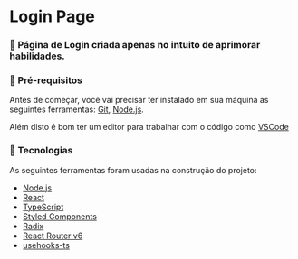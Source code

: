 # Login Page
### :rocket: Página de Login criada apenas no intuito de aprimorar habilidades.


### :scroll: Pré-requisitos
Antes de começar, você vai precisar ter instalado em sua máquina as seguintes ferramentas:
[Git](https://git-scm.com), [Node.js](https://nodejs.org/en/).

Além disto é bom ter um editor para trabalhar com o código como [VSCode](https://code.visualstudio.com/)

### :hammer: Tecnologias

As seguintes ferramentas foram usadas na construção do projeto:

- [Node.js](https://nodejs.org/en/)
- [React](https://pt-br.reactjs.org/)
- [TypeScript](https://www.typescriptlang.org/)
- [Styled Components](https://styled-components.com/)
- [Radix](https://www.radix-ui.com/)
- [React Router v6](https://reactrouter.com/en/v6.3.0/getting-started/overview)
- [usehooks-ts](https://usehooks-ts.com/)
